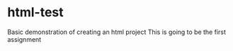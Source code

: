 # html-test
Basic demonstration of creating an html project
This is going to be the first assignment
